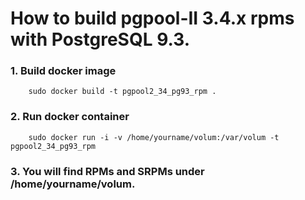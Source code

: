 How to build pgpool-II 3.4.x rpms with PostgreSQL 9.3.
==================

### 1. Build docker image

```
	sudo docker build -t pgpool2_34_pg93_rpm .
```

### 2. Run docker container

```
	sudo docker run -i -v /home/yourname/volum:/var/volum -t pgpool2_34_pg93_rpm
```
### 3. You will find RPMs and SRPMs under /home/yourname/volum.
